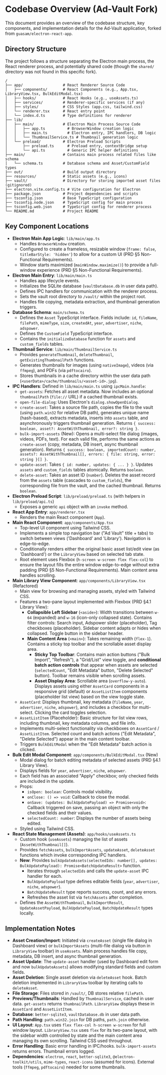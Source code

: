# Codebase Overview (Ad-Vault Fork)

This document provides an overview of the codebase structure, key components, and implementation details for the Ad-Vault application, forked from `guasam/electron-react-app`.

## Directory Structure

The project follows a structure separating the Electron main process, the React renderer process, and potentially shared code (though the `shared/` directory was not found in this specific fork).

```
/
├── app/                  # React Renderer Source Code
│   ├── components/       # React Components (e.g., App.tsx, LibraryView.tsx, BulkEditModal.tsx)
│   ├── hooks/            # React Hooks (e.g., useAssets.ts)
│   ├── services/         # Renderer-specific services (if any)
│   ├── styles/           # CSS Styles (app.css, tailwind.css)
│   └── renderer.tsx      # React entry point
│   └── index.d.ts        # Type definitions for renderer
├── lib/
│   ├── main/             # Electron Main Process Source Code
│   │   ├── app.ts          # BrowserWindow creation logic
│   │   ├── main.ts         # Electron entry, IPC handlers, DB logic
│   │   └── ThumbnailService.ts # Thumbnail generation logic
│   └── preload/          # Electron Preload Scripts
│       ├── preload.ts      # Preload entry, contextBridge setup
│       └── api.ts          # Generic IPC helper definitions
├── main/                 # Contains main process related files like schema
│   └── schema.ts         # Database schema and Asset/CustomField types
├── out/                  # Build output directory
├── resources/            # Static assets (e.g., icons)
├── vault/                # Directory for storing imported asset files (gitignored)
├── electron.vite.config.ts # Vite configuration for Electron
├── package.json          # Project dependencies and scripts
├── tsconfig.json         # Base TypeScript configuration
├── tsconfig.node.json    # TypeScript config for main process
├── tsconfig.web.json     # TypeScript config for renderer process
└── README.md             # Project README
```

## Key Component Locations

*   **Electron Main App Logic**: `lib/main/app.ts`
    *   Handles `BrowserWindow` creation.
    *   Configured to create a frameless, resizable window (`frame: false`, `titleBarStyle: 'hidden'`) to allow for a custom UI (PRD §5 Non-Functional Requirements).
    *   Window starts maximized (`mainWindow.maximize()`) to provide a full-window experience (PRD §5 Non-Functional Requirements).
*   **Electron Main Entry**: `lib/main/main.ts`
    *   Handles app lifecycle events.
    *   Initializes the SQLite database (`vaultDatabase.db` in user data path).
    *   Defines IPC handlers for communication with the renderer process.
    *   Sets the vault root directory to `/vault/` within the project root.
    *   Handles file copying, metadata extraction, and thumbnail generation triggers.
*   **Database Schema**: `main/schema.ts`
    *   Defines the `Asset` TypeScript interface. Fields include: `id`, `fileName`, `filePath`, `mimeType`, `size`, `createdAt`, `year`, `advertiser`, `niche`, `adspower`.
    *   Defines the `CustomField` TypeScript interface.
    *   Contains the `initializeDatabase` function for `assets` and `custom_fields` tables.
*   **Thumbnail Service**: `lib/main/ThumbnailService.ts`
    *   Provides `generateThumbnail`, `deleteThumbnail`, `getExistingThumbnailPath` functions.
    *   Generates thumbnails for images (using `nativeImage`), videos (via `ffmpeg`), and PDFs (via `pdftocairo`).
    *   Stores thumbnails in a cache directory within the user data path (`<userData>/cache/thumbnails/<asset-id>.jpg`).
*   **IPC Handlers**: Defined in `lib/main/main.ts` using `ipcMain.handle`:
    *   `get-assets`: Fetches all asset metadata. Now includes an optional `thumbnailPath` (`file://` URL) if a cached thumbnail exists.
    *   `open-file-dialog`: Uses Electron's `dialog.showOpenDialog`.
    *   `create-asset`: Takes a source file path, copies the file to the vault (using `path.win32` for relative DB path), generates unique name (hash-based), extracts metadata, inserts into `assets` table, and asynchronously triggers thumbnail generation. Returns `{ success: boolean, asset?: AssetWithThumbnail, error?: string }`.
    *   `bulk-import-assets` (New): Opens a multi-select file dialog (images, videos, PDFs, text). For each valid file, performs the same actions as `create-asset` (copy, metadata, DB insert, async thumbnail generation). Returns `{ success: boolean, importedCount: number, assets?: AssetWithThumbnail[], errors: { file: string, error: string }[] }`.
    *   `update-asset`: Takes `{ id: number, updates: { ... } }`. Updates `assets` and `custom_fields` tables atomically. Returns `boolean`.
    *   `delete-asset`: Takes an asset ID (`number`). Deletes the asset record from the `assets` table (cascades to `custom_fields`), the corresponding file from the vault, and the cached thumbnail. Returns `boolean`.
*   **Electron Preload Script**: `lib/preload/preload.ts` (with helpers in `lib/preload/api.ts`)
    *   Exposes a generic `api` object with an `invoke` method.
*   **React App Entry**: `app/renderer.tsx`
    *   Renders the main React component (`App`).
*   **Main React Component**: `app/components/App.tsx`
    *   Top-level UI component using Tailwind CSS.
    *   Implements a simple top navigation bar ("Ad Vault" title + tabs) to switch between views ('Dashboard' and 'Library'). Navigation is edge-to-edge.
    *   Conditionally renders either the original basic asset list/edit view (as 'Dashboard') or the `LibraryView` based on selected tab state.
    *   Root element uses Flexbox (`h-screen w-screen flex flex-col`) to ensure the layout fills the entire window edge-to-edge without extra padding (PRD §5 Non-Functional Requirements). Main content area handles scrolling.
*   **Main Library View Component**: `app/components/LibraryView.tsx` (Refactored)
    *   Main view for browsing and managing assets, styled with Tailwind CSS.
    *   Features a two-pane layout implemented with Flexbox (PRD §4.1 Library View):
        *   **Collapsible Left Sidebar** (`<aside>`): Width transitions between `w-64` (expanded) and `w-16` (icon-only collapsed state). Contains filter controls: Search input, Adspower slider (placeholder), Tag checkboxes (placeholder). Sidebar content adapts or hides when collapsed. Toggle button in the sidebar header.
        *   **Main Content Area** (`<main>`): Takes remaining width (`flex-1`). Contains a sticky top toolbar and the scrollable asset display area.
            *   **Sticky Top Toolbar**: Contains main action buttons ("Bulk Import", "Refresh"), a "Grid/List" view toggle, and **conditional batch action controls** that appear when assets are selected (`selectedCount`, "Edit Metadata" button, "Delete Selected" button). Toolbar remains visible when scrolling assets.
            *   **Asset Display Area**: Scrollable area (`overflow-y-auto`). Displays assets using either `AssetCard` components in a responsive grid (default) or `AssetListItem` components (placeholder list view) based on the view toggle state.
    *   `AssetCard`: Displays thumbnail, key metadata (`fileName`, `year`, `advertiser`, `niche`, `adspower`), and includes a checkbox for multi-select. Clicking the card toggles selection.
    *   `AssetListItem` (Placeholder): Basic structure for list view rows, including thumbnail, key metadata columns, and file info.
    *   Implements multi-select functionality via checkboxes on `AssetCard` / `AssetListItem`. Selected count and batch actions ("Edit Metadata", "Delete Selected") appear in the main content toolbar.
    *   Triggers `BulkEditModal` when the "Edit Metadata" batch action is clicked.
*   **Bulk Edit Modal Component**: `app/components/BulkEditModal.tsx` (New)
    *   Modal dialog for batch editing metadata of selected assets (PRD §4.1 Library View).
    *   Displays fields for `year`, `advertiser`, `niche`, `adspower`.
    *   Each field has an associated "Apply" checkbox; only checked fields are included in the update.
    *   Props:
        *   `isOpen: boolean`: Controls modal visibility.
        *   `onClose: () => void`: Callback to close the modal.
        *   `onSave: (updates: BulkUpdatePayload) => Promise<void>`: Callback triggered on save, passing an object with only the checked fields and their values.
        *   `selectedCount: number`: Displays the number of assets being edited.
    *   Styled using Tailwind CSS.
*   **React State Management (Assets)**: `app/hooks/useAssets.ts`
    *   Custom hook (`useAssets`) managing the list of assets (`AssetWithThumbnail[]`).
    *   Provides `fetchAssets`, `bulkImportAssets`, `updateAsset`, `deleteAsset` functions which invoke corresponding IPC handlers.
    *   **New**: Provides `bulkUpdateAssets(selectedIds: number[], updates: BulkUpdatePayload): Promise<BatchUpdateResult>` function.
        *   Iterates through `selectedIds` and calls the `update-asset` IPC handler for each.
        *   `BulkUpdatePayload` type defines editable fields (`year`, `advertiser`, `niche`, `adspower`).
        *   `BatchUpdateResult` type reports success, count, and any errors.
        *   Refreshes the asset list via `fetchAssets` after completion.
    *   Defines the `AssetWithThumbnail`, `BulkImportResult`, `UpdateAssetPayload`, `BulkUpdatePayload`, `BatchUpdateResult` types locally.

## Implementation Notes

*   **Asset Creation/Import**: Initiated via `createAsset` (single file dialog in Dashboard view) or `bulkImportAssets` (multi-file dialog via button in `LibraryView` toolbar) in `useAssets`. Main process handles file copy, metadata, DB insert, and async thumbnail generation.
*   **Asset Update**: The `update-asset` handler (used by Dashboard edit form and now `bulkUpdateAssets`) allows modifying standard fields and custom fields.
*   **Asset Deletion**: Single asset deletion via `deleteAsset` hook. Batch deletion implemented in `LibraryView` toolbar by iterating calls to `deleteAsset`.
*   **File Storage**: Files stored in `/vault/`, DB stores relative `filePath`.
*   **Previews/Thumbnails**: Handled by `ThumbnailService`, cached in user data. `get-assets` returns `thumbnailPath`. `LibraryView` displays these in `AssetCard` and `AssetListItem`.
*   **Database**: `better-sqlite3`, `vaultDatabase.db` in user data path.
*   **Path Handling**: `path.win32.join` for DB paths, `path.join` otherwise.
*   **UI Layout**: `App.tsx` uses `flex flex-col h-screen w-screen` for full window layout. `LibraryView.tsx` uses `flex` for its two-pane layout, with the sidebar width controlled by state and the main content area managing its own scrolling. Tailwind CSS used throughout.
*   **Error Handling**: Basic error handling in IPC/hooks. `bulk-import-assets` returns errors. Thumbnail errors logged.
*   **Dependencies**: `electron`, `react`, `better-sqlite3`, `@electron-toolkit/utils`, `mime-types`, `react-icons` (assumed for icons). External tools (`ffmpeg`, `pdftocairo`) needed for some thumbnails.
